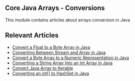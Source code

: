 ## Core Java Arrays - Conversions

This module contains articles about arrays conversion in Java

## Relevant Articles
- [Convert a Float to a Byte Array in Java](https://www.baeldung.com/java-convert-float-to-byte-array)
- [Converting Between Stream and Array in Java](https://www.baeldung.com/java-stream-to-array)
- [Convert a Byte Array to a Numeric Representation in Java](https://www.baeldung.com/java-byte-array-to-number)
- [Converting a String Array Into an int Array in Java](https://www.baeldung.com/java-convert-string-array-to-int-array)
- [Convert Java Array to Iterable](https://www.baeldung.com/java-array-convert-to-iterable)
- [Converting an int[] to HashSet in Java](https://www.baeldung.com/java-converting-int-array-to-hashset)
